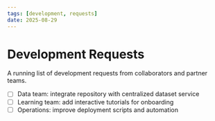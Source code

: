 ```yaml
---
tags: [development, requests]
date: 2025-08-29
---
```


# Development Requests

A running list of development requests from collaborators and partner teams.

- [ ] Data team: integrate repository with centralized dataset service
- [ ] Learning team: add interactive tutorials for onboarding
- [ ] Operations: improve deployment scripts and automation
